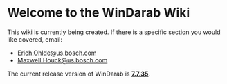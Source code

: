 # Welcome to the WinDarab Wiki

This wiki is currently being created. If there is a specific section you would like covered, email:

- [Erich.Ohlde@us.bosch.com](mailto:erich.ohlde@us.bosch.com)
- [Maxwell.Houck@us.bosch.com](mailto:maxwell.houck@us.bosch.com)

The current release version of WinDarab is **[7.7.35](../releases)**.
